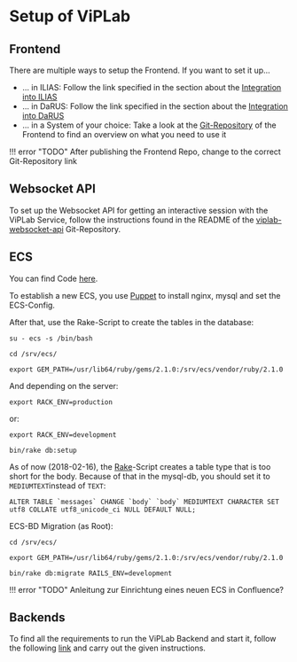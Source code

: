 # Setup of ViPLab

## Frontend
There are multiple ways to setup the Frontend. 
If you want to set it up...

* ... in ILIAS: Follow the link specified in the section about the [Integration into ILIAS](integration.md#integration-into-ilias)
* ... in DaRUS: Follow the link specified in the section about the [Integration into DaRUS](integration.md#integration-into-a-research-management-software-like-darus)
* ... in a System of your choice: Take a look at the [Git-Repository](http://example.com/) of the Frontend to find an overview on what you need to use it

!!! error "TODO"
        After publishing the Frontend Repo, change to the correct Git-Repository link

## Websocket API

To set up the Websocket API for getting an interactive session with the ViPLab Service, follow the instructions found in the README of the [viplab-websocket-api](https://github.com/VirtualProgrammingLab/viplab-websocket-api) Git-Repository.

## ECS

You can find Code [here](https://git.freeit.de/ecs4/).

To establish a new ECS, you use [Puppet](https://puppet.com/docs/puppet/6/puppet_overview.html) to install nginx, mysql and set the ECS-Config. 

After that, use the Rake-Script to create the tables in the database:

```
su - ecs -s /bin/bash

cd /srv/ecs/

export GEM_PATH=/usr/lib64/ruby/gems/2.1.0:/srv/ecs/vendor/ruby/2.1.0 

```

And depending on the server: 

```
export RACK_ENV=production
```

or: 

```
export RACK_ENV=development 

bin/rake db:setup
```

As of now (2018-02-16), the [Rake](https://www.rubyguides.com/2019/02/ruby-rake/)-Script creates a table type that is too short for the body. 
Because of that in the mysql-db, you should set it to `MEDIUMTEXT`instead of `TEXT`:
```
ALTER TABLE `messages` CHANGE `body` `body` MEDIUMTEXT CHARACTER SET utf8 COLLATE utf8_unicode_ci NULL DEFAULT NULL;
```

ECS-BD Migration (as Root):

```
cd /srv/ecs/

export GEM_PATH=/usr/lib64/ruby/gems/2.1.0:/srv/ecs/vendor/ruby/2.1.0 

bin/rake db:migrate RAILS_ENV=development
```

!!! error "TODO"
        Anleitung zur Einrichtung eines neuen ECS in Confluence?

## Backends
To find all the requirements to run the ViPLab Backend and start it, follow the following [link](https://github.com/VirtualProgrammingLab/ViPLab-Backend) and carry out the given instructions. 